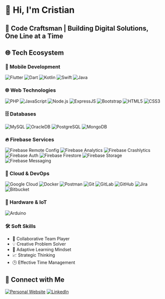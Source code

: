 # 👋 Hi, I'm Cristian

## 🚀 Code Craftsman | Building Digital Solutions, One Line at a Time

## 🌐 Tech Ecosystem

### 📱 Mobile Development
![Flutter](https://img.shields.io/badge/Flutter-02569B?style=for-the-badge&logo=flutter&logoColor=white)
![Dart](https://img.shields.io/badge/Dart-0175C2?style=for-the-badge&logo=dart&logoColor=white)
![Kotlin](https://img.shields.io/badge/Kotlin-7F52FF?style=for-the-badge&logo=kotlin&logoColor=white)
![Swift](https://img.shields.io/badge/Swift-FA7343?style=for-the-badge&logo=swift&logoColor=white)
![Java](https://img.shields.io/badge/Java-ED8B00?style=for-the-badge&logo=java&logoColor=white)

### 🌐 Web Technologies
![PHP](https://img.shields.io/badge/PHP-777BB4?style=for-the-badge&logo=php&logoColor=white)
![JavaScript](https://img.shields.io/badge/JavaScript-F7DF1E?style=for-the-badge&logo=javascript&logoColor=black)
![Node.js](https://img.shields.io/badge/Node.js-43853D?style=for-the-badge&logo=node.js&logoColor=white)
![ExpressJS](https://img.shields.io/badge/Express-000000?style=for-the-badge&logo=express&logoColor=white)
![Bootstrap](https://img.shields.io/badge/Bootstrap-563D7C?style=for-the-badge&logo=bootstrap&logoColor=white)
![HTML5](https://img.shields.io/badge/HTML5-E34F26?style=for-the-badge&logo=html5&logoColor=white)
![CSS3](https://img.shields.io/badge/CSS3-1572B6?style=for-the-badge&logo=css3&logoColor=white)

### 🗄️ Databases
![MySQL](https://img.shields.io/badge/MySQL-4479A1?style=for-the-badge&logo=mysql&logoColor=white)
![OracleDB](https://img.shields.io/badge/Oracle-F80000?style=for-the-badge&logo=oracle&logoColor=white)
![PostgreSQL](https://img.shields.io/badge/PostgreSQL-316192?style=for-the-badge&logo=postgresql&logoColor=white)
![MongoDB](https://img.shields.io/badge/MongoDB-4EA94B?style=for-the-badge&logo=mongodb&logoColor=white)


### 🔥 Firebase Services
![Firebase Remote Config](https://img.shields.io/badge/Firebase-Remote%20Config-FFCA28?style=for-the-badge&logo=firebase&logoColor=black)
![Firebase Analytics](https://img.shields.io/badge/Firebase-Analytics-FFCA28?style=for-the-badge&logo=firebase&logoColor=black)
![Firebase Crashlytics](https://img.shields.io/badge/Firebase-Crashlytics-FFCA28?style=for-the-badge&logo=firebase&logoColor=black)
![Firebase Auth](https://img.shields.io/badge/Firebase-Authentication-FFCA28?style=for-the-badge&logo=firebase&logoColor=black)
![Firebase Firestore](https://img.shields.io/badge/Firebase-Firestore-FFCA28?style=for-the-badge&logo=firebase&logoColor=black)
![Firebase Storage](https://img.shields.io/badge/Firebase-Storage-FFCA28?style=for-the-badge&logo=firebase&logoColor=black)
![Firebase Messaging](https://img.shields.io/badge/Firebase-Messaging-FFCA28?style=for-the-badge&logo=firebase&logoColor=black)

### 🚀 Cloud & DevOps
![Google Cloud](https://img.shields.io/badge/Google_Cloud-4285F4?style=for-the-badge&logo=google-cloud&logoColor=white)
![Docker](https://img.shields.io/badge/Docker-2CA5E0?style=for-the-badge&logo=docker&logoColor=white)
![Postman](https://img.shields.io/badge/Postman-FF6C37?style=for-the-badge&logo=Postman&logoColor=white)
![Git](https://img.shields.io/badge/Git-F05032?style=for-the-badge&logo=git&logoColor=white)
![GitLab](https://img.shields.io/badge/GitLab-FC6D26?style=for-the-badge&logo=gitlab&logoColor=white)
![GitHub](https://img.shields.io/badge/GitHub-100000?style=for-the-badge&logo=github&logoColor=white)
![Jira](https://img.shields.io/badge/Jira-0052CC?style=for-the-badge&logo=jira&logoColor=white)
![Bitbucket](https://img.shields.io/badge/Bitbucket-0747a6?style=for-the-badge&logo=bitbucket&logoColor=white)

### 🤖 Hardware & IoT
![Arduino](https://img.shields.io/badge/Arduino-00979D?style=for-the-badge&logo=arduino&logoColor=white)


### 🛠️ Soft Skills
- 🤝 Collaborative Team Player
- 💡 Creative Problem Solver
- 🚀 Adaptive Learning Mindset
- 📈 Strategic Thinking
- 🕒 Effective Time Management
## 🤝 Connect with Me

[![Personal Website](https://img.shields.io/badge/My%20Website-4285F4?style=for-the-badge&logo=googlechrome&logoColor=white)](https://cristianbregant.it)
[![LinkedIn](https://img.shields.io/badge/LinkedIn-0A66C2?style=for-the-badge&logo=linkedin&logoColor=white)](https://linkedin.com/in/yourusername)
